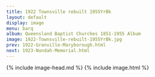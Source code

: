 ```yaml
---
title: 1922 Townsville rebuilt 1955YrBk
layout: default
display: image
menu: barq
album: Queensland Baptist Churches 1851-1955 Album
image: 1922-Townsville-rebuilt-1955YrBk.jpg
prev: 1922-Granville-Maryborough.html
next: 1923-Nundah-Memorial.html
---
```

{% include image-head.md %}
{% include image.html %}